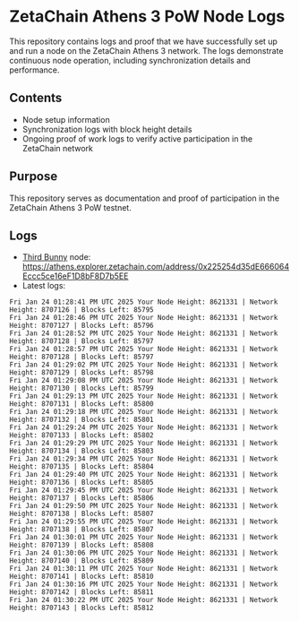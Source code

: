 # ZetaChain Athens 3 PoW Node Logs
This repository contains logs and proof that we have successfully set up and run a node on the ZetaChain Athens 3 network. The logs demonstrate continuous node operation, including synchronization details and performance.

## Contents
- Node setup information
- Synchronization logs with block height details
- Ongoing proof of work logs to verify active participation in the ZetaChain network

## Purpose
This repository serves as documentation and proof of participation in the ZetaChain Athens 3 PoW testnet.

## Logs

- [Third Bunny](https://thirdbunny.xyz/) node: https://athens.explorer.zetachain.com/address/0x225254d35dE666064Eccc5ce16eF1D8bF8D7b5EE
- Latest logs:
```
Fri Jan 24 01:28:41 PM UTC 2025 Your Node Height: 8621331 | Network Height: 8707126 | Blocks Left: 85795
Fri Jan 24 01:28:46 PM UTC 2025 Your Node Height: 8621331 | Network Height: 8707127 | Blocks Left: 85796
Fri Jan 24 01:28:52 PM UTC 2025 Your Node Height: 8621331 | Network Height: 8707128 | Blocks Left: 85797
Fri Jan 24 01:28:57 PM UTC 2025 Your Node Height: 8621331 | Network Height: 8707128 | Blocks Left: 85797
Fri Jan 24 01:29:02 PM UTC 2025 Your Node Height: 8621331 | Network Height: 8707129 | Blocks Left: 85798
Fri Jan 24 01:29:08 PM UTC 2025 Your Node Height: 8621331 | Network Height: 8707130 | Blocks Left: 85799
Fri Jan 24 01:29:13 PM UTC 2025 Your Node Height: 8621331 | Network Height: 8707131 | Blocks Left: 85800
Fri Jan 24 01:29:18 PM UTC 2025 Your Node Height: 8621331 | Network Height: 8707132 | Blocks Left: 85801
Fri Jan 24 01:29:24 PM UTC 2025 Your Node Height: 8621331 | Network Height: 8707133 | Blocks Left: 85802
Fri Jan 24 01:29:29 PM UTC 2025 Your Node Height: 8621331 | Network Height: 8707134 | Blocks Left: 85803
Fri Jan 24 01:29:34 PM UTC 2025 Your Node Height: 8621331 | Network Height: 8707135 | Blocks Left: 85804
Fri Jan 24 01:29:40 PM UTC 2025 Your Node Height: 8621331 | Network Height: 8707136 | Blocks Left: 85805
Fri Jan 24 01:29:45 PM UTC 2025 Your Node Height: 8621331 | Network Height: 8707137 | Blocks Left: 85806
Fri Jan 24 01:29:50 PM UTC 2025 Your Node Height: 8621331 | Network Height: 8707138 | Blocks Left: 85807
Fri Jan 24 01:29:55 PM UTC 2025 Your Node Height: 8621331 | Network Height: 8707138 | Blocks Left: 85807
Fri Jan 24 01:30:01 PM UTC 2025 Your Node Height: 8621331 | Network Height: 8707139 | Blocks Left: 85808
Fri Jan 24 01:30:06 PM UTC 2025 Your Node Height: 8621331 | Network Height: 8707140 | Blocks Left: 85809
Fri Jan 24 01:30:11 PM UTC 2025 Your Node Height: 8621331 | Network Height: 8707141 | Blocks Left: 85810
Fri Jan 24 01:30:16 PM UTC 2025 Your Node Height: 8621331 | Network Height: 8707142 | Blocks Left: 85811
Fri Jan 24 01:30:22 PM UTC 2025 Your Node Height: 8621331 | Network Height: 8707143 | Blocks Left: 85812
```
